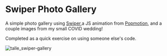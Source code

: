 # Swiper Photo Gallery
A simple photo gallery using [Swiper](http://swiperjs.com/),a JS animation from [Popmotion](https://popmotion.io/), and a couple images from my small COVID wedding!

Completed as a quick exercise on using someone else's code.

![talle_swiper-gallery](https://user-images.githubusercontent.com/66145951/127051564-e6c052e4-43bb-4736-b128-6198e2200aa8.png)

